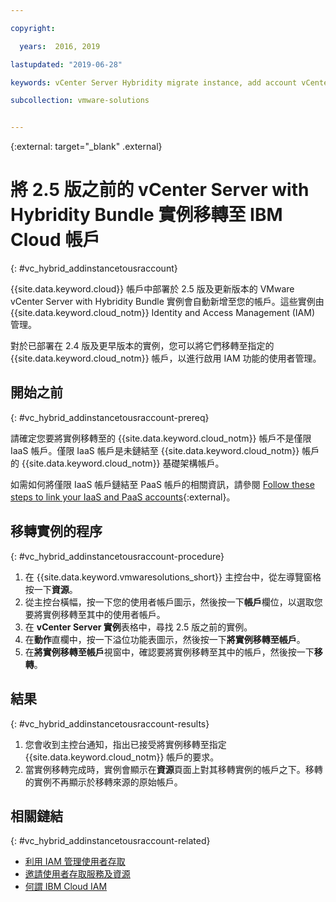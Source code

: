 ```yaml
---

copyright:

  years:  2016, 2019

lastupdated: "2019-06-28"

keywords: vCenter Server Hybridity migrate instance, add account vCenter Server Hybridity, migrate cloud account Hybridity

subcollection: vmware-solutions


---
```


{:external: target="_blank" .external}

# 將 2.5 版之前的 vCenter Server with Hybridity Bundle 實例移轉至 IBM Cloud 帳戶
{: #vc_hybrid_addinstancetousraccount}

{{site.data.keyword.cloud}} 帳戶中部署於 2.5 版及更新版本的 VMware vCenter Server with Hybridity Bundle 實例會自動新增至您的帳戶。這些實例由 {{site.data.keyword.cloud_notm}} Identity and Access Management (IAM) 管理。

對於已部署在 2.4 版及更早版本的實例，您可以將它們移轉至指定的 {{site.data.keyword.cloud_notm}} 帳戶，以進行啟用 IAM 功能的使用者管理。

## 開始之前
{: #vc_hybrid_addinstancetousraccount-prereq}

請確定您要將實例移轉至的 {{site.data.keyword.cloud_notm}} 帳戶不是僅限 IaaS 帳戶。僅限 IaaS 帳戶是未鏈結至 {{site.data.keyword.cloud_notm}} 帳戶的 {{site.data.keyword.cloud_notm}} 基礎架構帳戶。

如需如何將僅限 IaaS 帳戶鏈結至 PaaS 帳戶的相關資訊，請參閱 [Follow these steps to link your IaaS and PaaS accounts](https://www.ibm.com/cloud/blog/follow-steps-link-iaas-paas-accounts){:external}。

## 移轉實例的程序
{: #vc_hybrid_addinstancetousraccount-procedure}

1. 在 {{site.data.keyword.vmwaresolutions_short}} 主控台中，從左導覽窗格按一下**資源**。
2. 從主控台橫幅，按一下您的使用者帳戶圖示，然後按一下**帳戶**欄位，以選取您要將實例移轉至其中的使用者帳戶。
3. 在 **vCenter Server 實例**表格中，尋找 2.5 版之前的實例。
4. 在**動作**直欄中，按一下溢位功能表圖示，然後按一下**將實例移轉至帳戶**。
5. 在**將實例移轉至帳戶**視窗中，確認要將實例移轉至其中的帳戶，然後按一下**移轉**。

## 結果
{: #vc_hybrid_addinstancetousraccount-results}

1. 您會收到主控台通知，指出已接受將實例移轉至指定 {{site.data.keyword.cloud_notm}} 帳戶的要求。
2. 當實例移轉完成時，實例會顯示在**資源**頁面上對其移轉實例的帳戶之下。移轉的實例不再顯示於移轉來源的原始帳戶。

## 相關鏈結
{: #vc_hybrid_addinstancetousraccount-related}

* [利用 IAM 管理使用者存取](/docs/services/vmwaresolutions?topic=vmware-solutions-iam#iam)
* [邀請使用者存取服務及資源](/docs/services/vmwaresolutions/vmonic?topic=vmware-solutions-iamuserinvite)
* [何謂 IBM Cloud IAM](/docs/iam?topic=iam-iamoverview)
